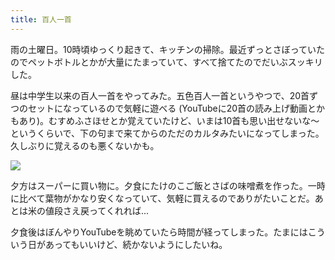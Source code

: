 ```yaml
---
title: 百人一首
---
```


雨の土曜日。10時頃ゆっくり起きて、キッチンの掃除。最近ずっとさぼっていたのでペットボトルとかが大量にたまっていて、すべて捨てたのでだいぶスッキリした。

昼は中学生以来の百人一首をやってみた。五色百人一首というやつで、20首ずつのセットになっているので気軽に遊べる (YouTubeに20首の読み上げ動画とかもあり)。むすめふさほせとか覚えていたけど、いまは10首も思い出せないな〜というくらいで、下の句まで来てからのただのカルタみたいになってしまった。久しぶりに覚えるのも悪くないかも。

![](https://photos.old.apkas.net/medium/202505/20250517-AC200144.webp)

夕方はスーパーに買い物に。夕食にたけのこご飯とさばの味噌煮を作った。一時に比べて葉物がかなり安くなっていて、気軽に買えるのでありがたいことだ。あとは米の値段さえ戻ってくれれば...

夕食後はぼんやりYouTubeを眺めていたら時間が経ってしまった。たまにはこういう日があってもいいけど、続かないようにしたいね。
